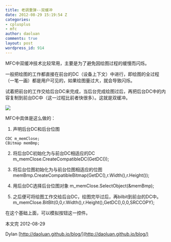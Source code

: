 ```yaml
---
title: 老调重弹--双缓冲
date: 2012-08-29 15:19:54 Z
categories:
- cplusplus
- mfc
author: daoluan
comments: true
layout: post
wordpress_id: 914
---
```


MFC中双缓冲技术比较常用，主要是为了避免因绘图过程的缓慢而闪烁。

一般把绘图的工作都直接在前台的DC（设备上下文）中进行，即绘图的全过程（一笔一画）都是用户可见的，如果绘图量过大，就会导致闪烁。

试着把前台的工作交给后台DC来完成，当后台完成绘图过后，再把后台DC中的内容复制到前台DC中（这一过程比前者快很多）。这就是双缓冲。

<!-- more -->

[![](http://daoluan.github.io/images/blog/2012/08/Double-cache.png)](http://daoluan.github.io/blog/archives/914/double-cache)

MFC中具体是这么做的：



	
  1. 声明后台DC和后台位图

    
    CDC m_memClose; 
    CBitmap memBmp;




	
  2. 将后台DC初始化为与前台DC相适应的DC
m_memClose.CreateCompatibleDC(GetDC());

	
  3. 将后台位图初始化为与前台位图相适应的位图
memBmp.CreateCompatibleBitmap(GetDC(),r.Width(),r.Height());

	
  4. 用后台DC选择后台位图对象
m_memClose.SelectObject(&memBmp);

	
  5. 之后便可将绘图工作交给后台DC，绘图完毕过后，再bilbit到前台的DC中。
m_memClose.BitBlt(0,0,r.Width(),r.Height(),GetDC(),0,0,SRCCOPY);


在这个基础上面，可以模拟按钮这一控件。

本文完 2012-08-29

Dylan [http://daoluan.github.io/blog/](http://daoluan.github.io/blog/)
